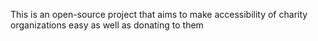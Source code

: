 This is an open-source project that aims to make accessibility of charity organizations easy as well as donating to them

